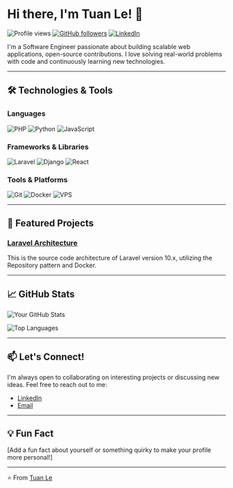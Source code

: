 # Hi there, I'm Tuan Le! 👋

![Profile views](https://komarev.com/ghpvc/?username=latuandev)
[![GitHub followers](https://img.shields.io/github/followers/latuandev?style=social)](https://github.com/latuandev)
[![LinkedIn](https://img.shields.io/badge/LinkedIn-Connect-blue)](https://www.linkedin.com/in/atun29dev/)

I'm a Software Engineer passionate about building scalable web applications, open-source contributions. I love solving real-world problems with code and continuously learning new technologies.

---

## 🛠️ Technologies & Tools

### Languages
![PHP](https://img.shields.io/badge/PHP-777BB4?style=for-the-badge&logo=php&logoColor=white)
![Python](https://img.shields.io/badge/Python-3776AB?style=for-the-badge&logo=python&logoColor=white)
![JavaScript](https://img.shields.io/badge/JavaScript-F7DF1E?style=for-the-badge&logo=javascript&logoColor=black)

### Frameworks & Libraries
![Laravel](https://img.shields.io/badge/Laravel-FF2D20?style=for-the-badge&logo=laravel&logoColor=white)
![Django](https://img.shields.io/badge/Django-092E20?style=for-the-badge&logo=django&logoColor=white)
![React](https://img.shields.io/badge/React-20232A?style=for-the-badge&logo=react&logoColor=61DAFB)

### Tools & Platforms
![Git](https://img.shields.io/badge/Git-F05032?style=for-the-badge&logo=git&logoColor=white)
![Docker](https://img.shields.io/badge/Docker-2496ED?style=for-the-badge&logo=docker&logoColor=white)
![VPS](https://img.shields.io/badge/VPS-0078D6?style=for-the-badge&logo=digitalocean&logoColor=white)

---

## 🚀 Featured Projects

### [Laravel Architecture](https://github.com/yourusername/project1)
This is the source code architecture of Laravel version 10.x, utilizing the Repository pattern and Docker.

---

## 📈 GitHub Stats

![Your GitHub Stats](https://github-readme-stats.vercel.app/api?username=latuandev&show_icons=true&theme=radical)

![Top Languages](https://github-readme-stats.vercel.app/api/top-langs/?username=latuandev&layout=compact&theme=radical)

---

## 📫 Let's Connect!

I'm always open to collaborating on interesting projects or discussing new ideas. Feel free to reach out to me:

- [LinkedIn](https://www.linkedin.com/in/atun29dev/)
- [Email](mailto:latuan.dev@gmail.com)

---

## 💡 Fun Fact

[Add a fun fact about yourself or something quirky to make your profile more personal!]

---

⭐️ From [Tuan Le](https://github.com/latuandev)
